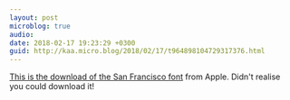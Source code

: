 ```yaml
---
layout: post
microblog: true
audio: 
date: 2018-02-17 19:23:29 +0300
guid: http://kaa.micro.blog/2018/02/17/t964898104729317376.html
---
```

[This is the download of the San Francisco font](https://developer.apple.com/fonts/) from Apple. Didn't realise you could download it!
